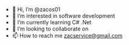 - 👋 Hi, I’m @zacos01
- 👀 I’m interested in software development
- 🌱 I’m currently learning C# .Net 
- 💞️ I’m looking to collaborate on
- 📫 How to reach me zacservice@gmail.com

<!---
zacos01/zacos01 is a ✨ special ✨ repository because its `README.md` (this file) appears on your GitHub profile.
You can click the Preview link to take a look at your changes.
--->
